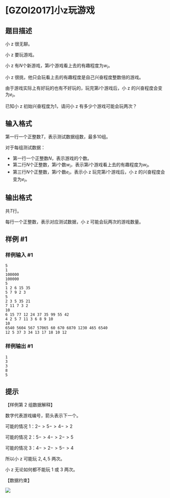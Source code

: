 # [GZOI2017]小z玩游戏

## 题目描述

小 z 很无聊。

小 z 要玩游戏。

小 z 有$N$个新游戏，第$i$个游戏看上去的有趣程度为$w_i$。

小 z 很挑，他只会玩看上去的有趣程度是自己兴奋程度整数倍的游戏。

由于游戏实际上有好玩的也有不好玩的，玩完第$i$个游戏后，小 z 的兴奋程度会变为$e_i$。

已知小 z 初始兴奋程度为$1$，请问小 z 有多少个游戏可能会玩两次？

## 输入格式

第一行一个正整数$T$，表示测试数据组数，最多$10$组。

对于每组测试数据：

- 第一行一个正整数$N$，表示游戏的个数。
- 第二行$N$个正整数，第$i$个数$w_i$，表示第$i$个游戏看上去的有趣程度为$w_i$。
- 第三行$N$个正整数，第$i$个数$e_i$，表示小 z 玩完第$i$个游戏后，小 z 的兴奋程度会变为$e_i$。

## 输出格式

共$T$行。

每行一个正整数，表示对应测试数据，小 z 可能会玩两次的游戏数量。

## 样例 #1

### 样例输入 #1
```
5
1
100000
100000
5
1 2 6 15 35
5 7 9 2 3
5
2 3 5 35 21
7 11 7 3 2
10
6 15 77 12 24 37 35 99 55 42
4 2 5 7 11 3 6 8 9 10
10
6540 5604 567 57065 60 670 6870 1230 465 6540
12 5 37 3 34 13 17 18 10 12
```

### 样例输出 #1

```
1
3
3
8
5
```

## 提示

【样例第 $2$ 组数据解释】

数字代表游戏编号，箭头表示下一个。

可能的情况 $1$：$2->5->4->2$

可能的情况 $2$：$5->4->2->5$

可能的情况 $3$：$4->2->5->4$

所以小 z 可能玩 $2,4,5$ 两次。

小 z 无论如何都不能玩 $1$ 或 $3$ 两次。

【数据约束】

![](https://cdn.luogu.com.cn/upload/image_hosting/s757wplh.png)
